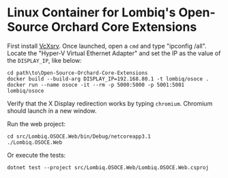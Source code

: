 # Linux Container for Lombiq's Open-Source Orchard Core Extensions

First install [VcXsrv](https://sourceforge.net/projects/vcxsrv/). Once launched, open a `cmd` and type "ipconfig /all". Locate the "Hyper-V Virtual Ethernet Adapter" and set the IP as the value of the `DISPLAY_IP`, like below:

```shell
cd path\to\Open-Source-Orchard-Core-Extensions
docker build --build-arg DISPLAY_IP=192.168.80.1 -t lombiq/osoce .
docker run --name osoce -it --rm -p 5000:5000 -p 5001:5001 lombiq/osoce
```

Verify that the X Display redirection works by typing `chromium`.
Chromium should launch in a new window.

Run the web project:
```shell
cd src/Lombiq.OSOCE.Web/bin/Debug/netcoreapp3.1
./Lombiq.OSOCE.Web
```

Or execute the tests:
```shell
dotnet test --project src/Lombiq.OSOCE.Web/Lombiq.OSOCE.Web.csproj
```
